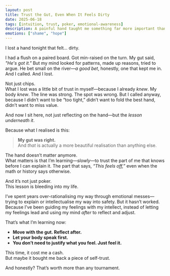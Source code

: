 ```yaml
---
layout: post
title: Trust the Gut, Even When It Feels Dirty
date: 2025-06-18
tags: [intuition, trust, poker, emotional-awareness]
description: A painful hand taught me something far more important than strategy: how to trust my gut, not just in poker, but in life.
emotions: ["shame", "hope"]
---
```


I lost a hand tonight that felt… dirty.

I had a flush on a paired board. Got min-raised on the turn. My gut said, *"He's got it."* But my mind looked for patterns, made up reasons, tried to argue. He bet small on the river—*a good bet*, honestly, one that kept me in. And I called. And I lost.

Not just chips.  
What I lost was a little bit of trust in myself—because I already *knew*. My body *knew*. The line was strong. The spot was wrong. But I called anyway, because I didn’t want to be “too tight,” didn’t want to fold the best hand, didn’t want to miss value.

And now I sit here, not just reflecting on the hand—but the *lesson underneath it*.

Because what I realised is this:

> **My gut was right.**  
> And *that* is actually a more beautiful realisation than anything else.

The hand doesn’t matter anymore.  
What matters is that I’m learning—*slowly*—to trust the part of me that knows before I can explain it. The part that says, *“This feels off,”* even when the math or history says otherwise.

And it’s not just poker.  
This lesson is bleeding into my life.

I’ve spent years over-rationalising my way through emotional messes—trying to explain or intellectualise my way into safety. But it hasn’t worked. Because I’ve been guiding my feelings with my intellect, instead of letting my feelings lead and using my mind *after* to reflect and adjust.

That’s what I’m learning now:

- **Move with the gut. Reflect after.**  
- **Let your body speak first.**  
- **You don’t need to justify what you feel. Just feel it.**

This time, it cost me a cash.  
But maybe it bought me back a piece of self-trust.

And honestly? That’s worth more than any tournament.
